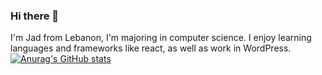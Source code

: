 ### Hi there 👋

I'm Jad from Lebanon, I'm majoring in computer science. I enjoy learning languages and frameworks like react, as well as work in WordPress.
[![Anurag's GitHub stats](https://github-readme-stats.vercel.app/apiJadalKhawand=anuraghazra)](https://github.com/anuraghazra/github-readme-stats)
